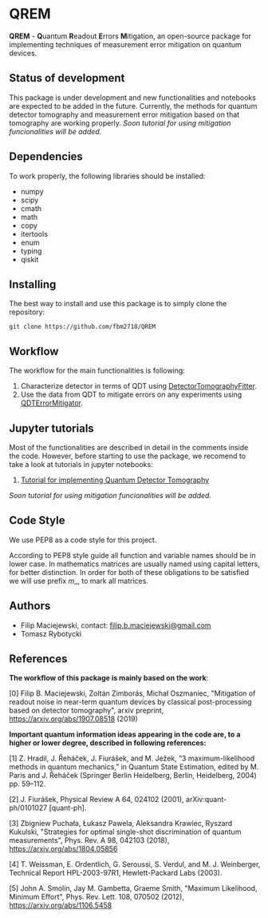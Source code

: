 # QREM
**QREM** - **Q**uantum **R**eadout **E**rrors **M**itigation, an open-source package for implementing techniques of measurement error mitigation on quantum devices.

  
## Status of development
This package is under development and new functionalities and notebooks are expected to be added in the future. Currently, the methods for quantum detector tomography and measurement error mitigation based on that tomography are working properly. *Soon tutorial for using mitigation funcionalities will be added.*
  
## Dependencies
To work properly,  the following libraries should be installed:
* numpy
* scipy
* cmath
* math
* copy
* itertools
* enum
* typing
* qiskit

## Installing 
The best way to install and use this package is to simply clone the repository:
```
git clone https://github.com/fbm2718/QREM
```

## Workflow
The workflow for the main functionalities is following:

1. Characterize detector in terms of QDT using [DetectorTomographyFitter](DetectorTomographyFitter.py).
2. Use the data from QDT to mitigate errors on any experiments using [QDTErrorMitigator](QDTErrorMitigator.py).

## Jupyter tutorials
Most of the functionalities are described in detail in the comments inside the code. However, before starting to use the package, we recomend to take a look at tutorials in jupyter notebooks:
1. [Tutorial for implementing Quantum Detector Tomography](QDT_Tutorial.ipynb)

*Soon tutorial for using mitigation funcionalities will be added.*

## Code Style
We use PEP8 as a code style for this project.

According to PEP8 style guide all function and variable names should be in lower case. In mathematics matrices
are usually named using capital letters, for better distinction. In order for both of these obligations to be satisfied
we will use prefix _m__, to mark all matrices.


## Authors

- Filip Maciejewski, contact: filip.b.maciejewski@gmail.com
- Tomasz Rybotycki


 ## References
**The workflow of this package is mainly based on the work**:
  
[0] Filip B. Maciejewski, Zoltán Zimborás, Michał Oszmaniec, "Mitigation of readout noise in near-term quantum devices
by classical post-processing based on detector tomography", arxiv preprint, https://arxiv.org/abs/1907.08518 (2019)
  
**Important quantum information ideas appearing in the code are, to a higher or lower degree, described in following references:**
  
[1] Z. Hradil, J. Řeháček, J. Fiurášek, and M. Ježek, “3 maximum-likelihood methods in quantum mechanics,” in Quantum
State Estimation, edited by M. Paris and J. Řeháček (Springer Berlin Heidelberg, Berlin, Heidelberg, 2004) pp. 59–112.

[2] J. Fiurášek, Physical Review A 64, 024102 (2001), arXiv:quant-ph/0101027 [quant-ph].

[3] Zbigniew Puchała, Łukasz Pawela, Aleksandra Krawiec, Ryszard Kukulski, "Strategies for optimal single-shot
discrimination of quantum measurements", Phys. Rev. A 98, 042103 (2018), https://arxiv.org/abs/1804.05856

[4] T. Weissman, E. Ordentlich, G. Seroussi, S. Verdul, and M. J. Weinberger, Technical Report HPL-2003-97R1,
Hewlett-Packard Labs (2003).

[5] John A. Smolin, Jay M. Gambetta, Graeme Smith, "Maximum Likelihood, Minimum Effort", Phys. Rev. Lett. 108, 070502
(2012), https://arxiv.org/abs/1106.5458


